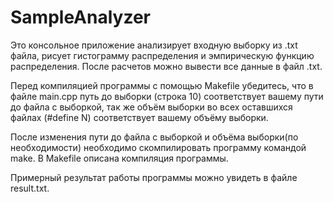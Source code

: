 # SampleAnalyzer
Это консольное приложение анализирует входную выборку из .txt файла, рисует гистограмму распределения и эмпирическую функцию распределения. После расчетов можно вывести все данные в файл .txt.

Перед компиляцией программы с помощью Makefile убедитесь, что в файле main.cpp путь до выборки (строка 10) соответствует вашему пути до файла с выборкой, так же объём выборки во всех оставшихся файлах (#define N) соответствует вашему объёму выборки.

После изменения пути до файла с выборкой и объёма выборки(по необходимости) необходимо скомпилировать программу командой make. В Makefile описана компиляция программы. 

Примерный результат работы программы можно увидеть в файле result.txt.
